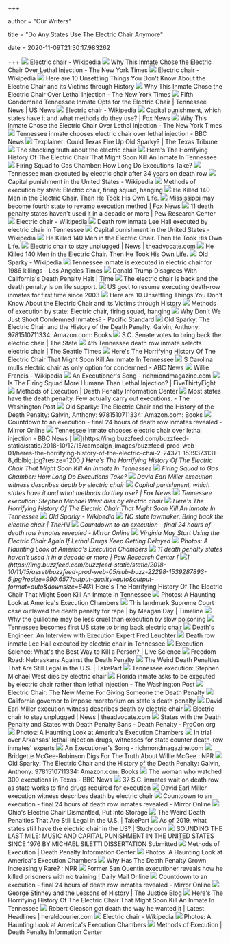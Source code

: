 +++
        
author = "Our Writers"
        
title = "Do Any States Use The Electric Chair Anymore"
        
date = 2020-11-09T21:30:17.983262
        
+++
[ ![](https://upload.wikimedia.org/wikipedia/commons/thumb/e/e4/EXECUTION_BY_ELECTRICITY_electric_chair_illustration_Scientific_American_Volumes_58-59_June_30_1888.png/220px-EXECUTION_BY_ELECTRICITY_electric_chair_illustration_Scientific_American_Volumes_58-59_June_30_1888.png)](https://upload.wikimedia.org/wikipedia/commons/thumb/e/e4/EXECUTION_BY_ELECTRICITY_electric_chair_illustration_Scientific_American_Volumes_58-59_June_30_1888.png/220px-EXECUTION_BY_ELECTRICITY_electric_chair_illustration_Scientific_American_Volumes_58-59_June_30_1888.png) Electric chair - Wikipedia
[ ![](https://static01.nyt.com/images/2020/02/19/us/19electric-chair01/19electric-chair01-articleLarge.jpg?quality=75&auto=webp&disable=upscale)](https://static01.nyt.com/images/2020/02/19/us/19electric-chair01/19electric-chair01-articleLarge.jpg?quality=75&auto=webp&disable=upscale) Why This Inmate Chose the Electric Chair Over Lethal Injection - The New  York Times
[ ![](https://upload.wikimedia.org/wikipedia/commons/7/75/Florida_electric-chair.jpg)](https://upload.wikimedia.org/wikipedia/commons/7/75/Florida_electric-chair.jpg) Electric chair - Wikipedia
[ ![](https://cdn.historycollection.com/wp-content/uploads/2018/02/02_1920_144074285809557371519764022.0136-696x630.jpg)](https://cdn.historycollection.com/wp-content/uploads/2018/02/02_1920_144074285809557371519764022.0136-696x630.jpg) Here are 10 Unsettling Things You Don't Know About the Electric Chair and  its Victims through History
[ ![](https://static01.nyt.com/images/2020/02/19/us/19electric-chair01/19electric-chair01-mediumSquareAt3X.jpg)](https://static01.nyt.com/images/2020/02/19/us/19electric-chair01/19electric-chair01-mediumSquareAt3X.jpg) Why This Inmate Chose the Electric Chair Over Lethal Injection - The New  York Times
[ ![](https://www.usnews.com/dims4/USNEWS/069ded2/2147483647/resize/1200x%3E/quality/85/?url=http%3A%2F%2Fmedia.beam.usnews.com%2F34%2Ffe3e8e76cfc645ac9c73e343fe58f4%2Fmedia%3A940eb8d4a05045c1892cd98014343db4Tennessee_Electric_Chair_47527.jpg)](https://www.usnews.com/dims4/USNEWS/069ded2/2147483647/resize/1200x%3E/quality/85/?url=http%3A%2F%2Fmedia.beam.usnews.com%2F34%2Ffe3e8e76cfc645ac9c73e343fe58f4%2Fmedia%3A940eb8d4a05045c1892cd98014343db4Tennessee_Electric_Chair_47527.jpg) Fifth Condemned Tennessee Inmate Opts for the Electric Chair | Tennessee  News | US News
[ ![](https://upload.wikimedia.org/wikipedia/commons/thumb/1/16/Kemmler_ex%C3%A9cut%C3%A9_par_l%27%C3%A9lectricit%C3%A9.jpg/220px-Kemmler_ex%C3%A9cut%C3%A9_par_l%27%C3%A9lectricit%C3%A9.jpg)](https://upload.wikimedia.org/wikipedia/commons/thumb/1/16/Kemmler_ex%C3%A9cut%C3%A9_par_l%27%C3%A9lectricit%C3%A9.jpg/220px-Kemmler_ex%C3%A9cut%C3%A9_par_l%27%C3%A9lectricit%C3%A9.jpg) Electric chair - Wikipedia
[ ![](https://a57.foxnews.com/static.foxnews.com/foxnews.com/content/uploads/2020/02/696/392/electric-chair.jpg?ve=1&tl=1)](https://a57.foxnews.com/static.foxnews.com/foxnews.com/content/uploads/2020/02/696/392/electric-chair.jpg?ve=1&tl=1) Capital punishment, which states have it and what methods do they use? |  Fox News
[ ![](https://static01.nyt.com/images/2020/02/19/us/19electric-chair02/merlin_167588304_17324f15-cf68-473a-aa37-055f572be528-mobileMasterAt3x.jpg)](https://static01.nyt.com/images/2020/02/19/us/19electric-chair02/merlin_167588304_17324f15-cf68-473a-aa37-055f572be528-mobileMasterAt3x.jpg) Why This Inmate Chose the Electric Chair Over Lethal Injection - The New  York Times
[ ![](https://c.files.bbci.co.uk/1968/production/_104640560_mediaitem104640559.jpg)](https://c.files.bbci.co.uk/1968/production/_104640560_mediaitem104640559.jpg) Tennessee inmate chooses electric chair over lethal injection - BBC News
[ ![](https://thumbnails.texastribune.org/-P0YTyhZBExAkxUFgNrVtzSyvnE=/850x570/smart/filters:quality(75)/https://static.texastribune.org/media/images/OldSparky002.jpg)](https://thumbnails.texastribune.org/-P0YTyhZBExAkxUFgNrVtzSyvnE=/850x570/smart/filters:quality(75)/https://static.texastribune.org/media/images/OldSparky002.jpg) Texplainer: Could Texas Fire Up Old Sparky? | The Texas Tribune
[ ![](https://mediadc.brightspotcdn.com/dims4/default/46916ca/2147483647/strip/true/crop/5184x3456+0+0/resize/5184x3456!/quality/90/?url=https%3A%2F%2Fmediadc.brightspotcdn.com%2F6a%2F14%2F9c00e62b9ed7c501932a42336def%2F99e02ea9eaa587641c59e4d3d339ab3d.jpg)](https://mediadc.brightspotcdn.com/dims4/default/46916ca/2147483647/strip/true/crop/5184x3456+0+0/resize/5184x3456!/quality/90/?url=https%3A%2F%2Fmediadc.brightspotcdn.com%2F6a%2F14%2F9c00e62b9ed7c501932a42336def%2F99e02ea9eaa587641c59e4d3d339ab3d.jpg) The shocking truth about the electric chair
[ ![](https://img.buzzfeed.com/buzzfeed-static/static/2018-10/12/14/asset/buzzfeed-prod-web-06/sub-buzz-22930-1539370206-2.jpg?crop=1080%3A1080%3B260%2C0&resize=475%3A%2A)](https://img.buzzfeed.com/buzzfeed-static/static/2018-10/12/14/asset/buzzfeed-prod-web-06/sub-buzz-22930-1539370206-2.jpg?crop=1080%3A1080%3B260%2C0&resize=475%3A%2A) Here's The Horrifying History Of The Electric Chair That Might Soon Kill An  Inmate In Tennessee
[ ![](https://media2.s-nbcnews.com/j/newscms/2015_13/945581/150324-illinois-gallows_c8fc35fd45eb678a8168780499f08bfb.nbcnews-fp-1200-630.jpg)](https://media2.s-nbcnews.com/j/newscms/2015_13/945581/150324-illinois-gallows_c8fc35fd45eb678a8168780499f08bfb.nbcnews-fp-1200-630.jpg) Firing Squad to Gas Chamber: How Long Do Executions Take?
[ ![](https://s.france24.com/media/display/c5a20678-f9da-11e8-a24b-005056a964fe/w:1280/p:4x3/electric-chair-tennessee-main.jpg)](https://s.france24.com/media/display/c5a20678-f9da-11e8-a24b-005056a964fe/w:1280/p:4x3/electric-chair-tennessee-main.jpg) Tennessee man executed by electric chair after 34 years on death row
[ ![](https://upload.wikimedia.org/wikipedia/commons/thumb/a/a2/Death_penalty_in_the_United_States.svg/1200px-Death_penalty_in_the_United_States.svg.png)](https://upload.wikimedia.org/wikipedia/commons/thumb/a/a2/Death_penalty_in_the_United_States.svg/1200px-Death_penalty_in_the_United_States.svg.png) Capital punishment in the United States - Wikipedia
[ ![](https://mp4media.gannett-cdn.com/28911775001/28911775001_6072566045001_6072569153001-vs.jpg?pubId=28911775001&width=1280&height=720&format=pjpg&auto=webp)](https://mp4media.gannett-cdn.com/28911775001/28911775001_6072566045001_6072569153001-vs.jpg?pubId=28911775001&width=1280&height=720&format=pjpg&auto=webp) Methods of execution by state: Electric chair, firing squad, hanging
[ ![](https://narratively.com/wp-content/uploads/2017/03/Prison-350x205.jpg)](https://narratively.com/wp-content/uploads/2017/03/Prison-350x205.jpg) He Killed 140 Men in the Electric Chair. Then He Took His Own Life.
[ ![](https://a57.foxnews.com/a57.foxnews.com/media2.foxnews.com/thumbnails/i/052314/640/360/931/524/052314_trs_electricchair_640.jpg?ve=1&tl=1)](https://a57.foxnews.com/a57.foxnews.com/media2.foxnews.com/thumbnails/i/052314/640/360/931/524/052314_trs_electricchair_640.jpg?ve=1&tl=1) Mississippi may become fourth state to revamp execution method | Fox News
[ ![](https://www.pewresearch.org/wp-content/uploads/2019/03/FT_19.03.13_DeathPenaltyUpdate_map.png)](https://www.pewresearch.org/wp-content/uploads/2019/03/FT_19.03.13_DeathPenaltyUpdate_map.png) 11 death penalty states haven't used it in a decade or more | Pew Research  Center
[ ![](https://upload.wikimedia.org/wikipedia/commons/thumb/9/92/RedHatsExecutionChamber.jpg/220px-RedHatsExecutionChamber.jpg)](https://upload.wikimedia.org/wikipedia/commons/thumb/9/92/RedHatsExecutionChamber.jpg/220px-RedHatsExecutionChamber.jpg) Electric chair - Wikipedia
[ ![](https://www.gannett-cdn.com/presto/2019/12/06/PNAS/c0c5a2ca-b80f-4e04-8e9b-13e73f3dd2cf-33730437-de47-4c2f-b513-86e18cfa639b_thumbnail.png?width=660&height=371&fit=crop&format=pjpg&auto=webp)](https://www.gannett-cdn.com/presto/2019/12/06/PNAS/c0c5a2ca-b80f-4e04-8e9b-13e73f3dd2cf-33730437-de47-4c2f-b513-86e18cfa639b_thumbnail.png?width=660&height=371&fit=crop&format=pjpg&auto=webp) Death row inmate Lee Hall executed by electric chair in Tennessee
[ ![](https://upload.wikimedia.org/wikipedia/commons/thumb/2/24/Death_penalty_in_the_United_States_with_hiatuses.svg/250px-Death_penalty_in_the_United_States_with_hiatuses.svg.png)](https://upload.wikimedia.org/wikipedia/commons/thumb/2/24/Death_penalty_in_the_United_States_with_hiatuses.svg/250px-Death_penalty_in_the_United_States_with_hiatuses.svg.png) Capital punishment in the United States - Wikipedia
[ ![](http://narrative.ly/wp-content/uploads/2017/03/Executioner-2.jpg)](http://narrative.ly/wp-content/uploads/2017/03/Executioner-2.jpg) He Killed 140 Men in the Electric Chair. Then He Took His Own Life.
[ ![](https://bloximages.newyork1.vip.townnews.com/theadvocate.com/content/tncms/assets/v3/editorial/a/39/a391acec-637c-5fd3-96da-e787251dd824/5751cc45b391d.image.jpg?crop=937%2C527%2C26%2C0&resize=1200%2C675&order=crop%2Cresize)](https://bloximages.newyork1.vip.townnews.com/theadvocate.com/content/tncms/assets/v3/editorial/a/39/a391acec-637c-5fd3-96da-e787251dd824/5751cc45b391d.image.jpg?crop=937%2C527%2C26%2C0&resize=1200%2C675&order=crop%2Cresize) Electric chair to stay unplugged | News | theadvocate.com
[ ![](http://narrative.ly/wp-content/uploads/2017/03/Executioner-1.jpg)](http://narrative.ly/wp-content/uploads/2017/03/Executioner-1.jpg) He Killed 140 Men in the Electric Chair. Then He Took His Own Life.
[ ![](https://upload.wikimedia.org/wikipedia/commons/6/68/Old_Sparky.jpg)](https://upload.wikimedia.org/wikipedia/commons/6/68/Old_Sparky.jpg) Old Sparky - Wikipedia
[ ![](https://ca-times.brightspotcdn.com/dims4/default/4a7bf34/2147483647/strip/true/crop/840x441+0+60/resize/1200x630!/quality/90/?url=https%3A%2F%2Fcalifornia-times-brightspot.s3.amazonaws.com%2F09%2Fb0%2F1c07702f466ea9490ee6805db1fe%2Finmate.jpg)](https://ca-times.brightspotcdn.com/dims4/default/4a7bf34/2147483647/strip/true/crop/840x441+0+60/resize/1200x630!/quality/90/?url=https%3A%2F%2Fcalifornia-times-brightspot.s3.amazonaws.com%2F09%2Fb0%2F1c07702f466ea9490ee6805db1fe%2Finmate.jpg) Tennessee inmate is executed in electric chair for 1986 killings - Los  Angeles Times
[ ![](https://api.time.com/wp-content/uploads/2019/03/death-penalty-capital-punishment-hio.jpg)](https://api.time.com/wp-content/uploads/2019/03/death-penalty-capital-punishment-hio.jpg) Donald Trump Disagrees With California's Death Penalty Halt | Time
[ ![](https://compote.slate.com/images/d5b63494-fbf7-49d7-b79b-a1a5ac2be2b1.jpeg?width=1200&rect=1560x1040&offset=0x0)](https://compote.slate.com/images/d5b63494-fbf7-49d7-b79b-a1a5ac2be2b1.jpeg?width=1200&rect=1560x1040&offset=0x0) The electric chair is back and the death penalty is on life support.
[ ![](https://s.france24.com/media/display/fb103dee-af46-11e9-8f7d-005056a964fe/w:1280/p:4x3/electric_chair_000_was1126426.jpg)](https://s.france24.com/media/display/fb103dee-af46-11e9-8f7d-005056a964fe/w:1280/p:4x3/electric_chair_000_was1126426.jpg) US govt to resume executing death-row inmates for first time since 2003
[ ![](https://cdn.historycollection.com/wp-content/uploads/2018/02/Electric-Chair-Public-Domain-Pictures.jpg)](https://cdn.historycollection.com/wp-content/uploads/2018/02/Electric-Chair-Public-Domain-Pictures.jpg) Here are 10 Unsettling Things You Don't Know About the Electric Chair and  its Victims through History
[ ![](https://www.gannett-cdn.com/-mm-/b3a8d07e383763e27a641956632e95738e51c4cc/c=0-181-4840-2903/local/-/media/Nashville/2014/08/14/-nasbrd05-07-2014tennessean1b00320140506imgaporegonexecution.1.jpg?auto=webp&format=pjpg&width=1200)](https://www.gannett-cdn.com/-mm-/b3a8d07e383763e27a641956632e95738e51c4cc/c=0-181-4840-2903/local/-/media/Nashville/2014/08/14/-nasbrd05-07-2014tennessean1b00320140506imgaporegonexecution.1.jpg?auto=webp&format=pjpg&width=1200) Methods of execution by state: Electric chair, firing squad, hanging
[ ![](https://psmag.com/.image/ar_1:1%2Cc_fill%2Ccs_srgb%2Cfl_progressive%2Cq_auto:good%2Cw_1200/MTI3NTgyMTQ5ODI1NDQ3OTQ2/firing-squad.jpg)](https://psmag.com/.image/ar_1:1%2Cc_fill%2Ccs_srgb%2Cfl_progressive%2Cq_auto:good%2Cw_1200/MTI3NTgyMTQ5ODI1NDQ3OTQ2/firing-squad.jpg) Why Don't We Just Shoot Condemned Inmates? - Pacific Standard
[ ![](https://images-na.ssl-images-amazon.com/images/I/71DqeECmLzL.jpg)](https://images-na.ssl-images-amazon.com/images/I/71DqeECmLzL.jpg) Old Sparky: The Electric Chair and the History of the Death Penalty:  Galvin, Anthony: 9781510711334: Amazon.com: Books
[ ![](https://www.thestate.com/opinion/letters-to-the-editor/t97kw8/picture206427749/alternates/LANDSCAPE_1140/ElectricChair9905065328)](https://www.thestate.com/opinion/letters-to-the-editor/t97kw8/picture206427749/alternates/LANDSCAPE_1140/ElectricChair9905065328) S.C. Senate votes to bring back the electric chair | The State
[ ![](https://static.seattletimes.com/wp-content/uploads/2019/11/urn-publicid-ap-org-474ff2e4af434e07aa18d46aeed7bcf9Execution-Tennessee_86824-1560x1076.jpg)](https://static.seattletimes.com/wp-content/uploads/2019/11/urn-publicid-ap-org-474ff2e4af434e07aa18d46aeed7bcf9Execution-Tennessee_86824-1560x1076.jpg) 4th Tennessee death row inmate selects electric chair | The Seattle Times
[ ![](https://img.buzzfeed.com/buzzfeed-static/static/2018-10/12/14/asset/buzzfeed-prod-web-05/sub-buzz-17458-1539370256-1.jpg)](https://img.buzzfeed.com/buzzfeed-static/static/2018-10/12/14/asset/buzzfeed-prod-web-05/sub-buzz-17458-1539370256-1.jpg) Here's The Horrifying History Of The Electric Chair That Might Soon Kill An  Inmate In Tennessee
[ ![](https://s.abcnews.com/images/US/WireAP_0bb1c5117ebb40a29bb2507bf58ee133_16x9_1600.jpg)](https://s.abcnews.com/images/US/WireAP_0bb1c5117ebb40a29bb2507bf58ee133_16x9_1600.jpg) S Carolina mulls electric chair as only option for condemned - ABC News
[ ![](https://upload.wikimedia.org/wikipedia/en/thumb/7/78/Willie_Francis_%281929-1947%29.jpg/220px-Willie_Francis_%281929-1947%29.jpg)](https://upload.wikimedia.org/wikipedia/en/thumb/7/78/Willie_Francis_%281929-1947%29.jpg/220px-Willie_Francis_%281929-1947%29.jpg) Willie Francis - Wikipedia
[ ![](https://richmondmagazine.com/downloads/11403/download/executioner_electric-chair_rp0416.jpg?cb=3031ba6f992493b6b239060357b73c59)](https://richmondmagazine.com/downloads/11403/download/executioner_electric-chair_rp0416.jpg?cb=3031ba6f992493b6b239060357b73c59) An Executioner's Song - richmondmagazine.com
[ ![](https://fivethirtyeight.com/wp-content/uploads/2017/03/thompson-deveaux-executions1.png)](https://fivethirtyeight.com/wp-content/uploads/2017/03/thompson-deveaux-executions1.png) Is The Firing Squad More Humane Than Lethal Injection? | FiveThirtyEight
[ ![](https://dpic.imgix.net/stories/FLElectricChair.jpg?auto=format&crop=focalpoint&domain=dpic.imgix.net&fit=crop&fp-x=0.5&fp-y=0.5&h=1024&ixlib=php-2.3.0&q=82&w=1024&s=56ebfc5d6148b8098d039b7e3c32c869)](https://dpic.imgix.net/stories/FLElectricChair.jpg?auto=format&crop=focalpoint&domain=dpic.imgix.net&fit=crop&fp-x=0.5&fp-y=0.5&h=1024&ixlib=php-2.3.0&q=82&w=1024&s=56ebfc5d6148b8098d039b7e3c32c869) Methods of Execution | Death Penalty Information Center
[ ![](https://arc-anglerfish-washpost-prod-washpost.s3.amazonaws.com/public/AEEW6RSGSYI6TEHQBTH65SD2ME.jpg)](https://arc-anglerfish-washpost-prod-washpost.s3.amazonaws.com/public/AEEW6RSGSYI6TEHQBTH65SD2ME.jpg) Most states have the death penalty. Few actually carry out executions. -  The Washington Post
[ ![](https://images-na.ssl-images-amazon.com/images/I/51uK1oQWKEL.jpg)](https://images-na.ssl-images-amazon.com/images/I/51uK1oQWKEL.jpg) Old Sparky: The Electric Chair and the History of the Death Penalty:  Galvin, Anthony: 9781510711334: Amazon.com: Books
[ ![](https://i2-prod.mirror.co.uk/incoming/article16476707.ece/ALTERNATES/s1200c/0_BSP_SML_300317676JPG.jpg)](https://i2-prod.mirror.co.uk/incoming/article16476707.ece/ALTERNATES/s1200c/0_BSP_SML_300317676JPG.jpg) Countdown to an execution - final 24 hours of death row inmates revealed -  Mirror Online
[ ![](https://c.files.bbci.co.uk/FFE0/production/_104640556_mediaitem104640554.jpg)](https://c.files.bbci.co.uk/FFE0/production/_104640556_mediaitem104640554.jpg) Tennessee inmate chooses electric chair over lethal injection - BBC News
[ ![](https://img.buzzfeed.com/buzzfeed-static/static/2018-10/12/15/campaign_images/buzzfeed-prod-web-01/heres-the-horrifying-history-of-the-electric-chai-2-24371-1539373131-8_dblbig.jpg?resize=1200:*)](https://img.buzzfeed.com/buzzfeed-static/static/2018-10/12/15/campaign_images/buzzfeed-prod-web-01/heres-the-horrifying-history-of-the-electric-chai-2-24371-1539373131-8_dblbig.jpg?resize=1200:*) Here's The Horrifying History Of The Electric Chair That Might Soon Kill An  Inmate In Tennessee
[ ![](https://media2.s-nbcnews.com/j/MSNBC/Components/Video/150317/a_lss_executionmethods_150317.focal-760x428.jpg)](https://media2.s-nbcnews.com/j/MSNBC/Components/Video/150317/a_lss_executionmethods_150317.focal-760x428.jpg) Firing Squad to Gas Chamber: How Long Do Executions Take?
[ ![](https://www.gannett-cdn.com/presto/2018/11/30/PKNS/0e6c9703-defa-4cdc-9cfa-373e573d3a06-LeeStandiferArchive1129_01.jpg)](https://www.gannett-cdn.com/presto/2018/11/30/PKNS/0e6c9703-defa-4cdc-9cfa-373e573d3a06-LeeStandiferArchive1129_01.jpg) David Earl Miller execution witness describes death by electric chair
[ ![](https://cf-images.us-east-1.prod.boltdns.net/v1/static/694940094001/bdecc116-19cc-4251-88c7-bf0f0543aa25/c98e807b-4164-4605-9d4b-8bfd2d5d9f61/1280x720/match/image.jpg)](https://cf-images.us-east-1.prod.boltdns.net/v1/static/694940094001/bdecc116-19cc-4251-88c7-bf0f0543aa25/c98e807b-4164-4605-9d4b-8bfd2d5d9f61/1280x720/match/image.jpg) Capital punishment, which states have it and what methods do they use? |  Fox News
[ ![](https://www.gannett-cdn.com/-mm-/869081aa71309f5733618de5bc0a778d11057d88/c=0-0-338-450/local/-/media/Nashville/2014/11/26/B9315286555Z.1_20141126185217_000+GS598K8KF.1-0.jpg)](https://www.gannett-cdn.com/-mm-/869081aa71309f5733618de5bc0a778d11057d88/c=0-0-338-450/local/-/media/Nashville/2014/11/26/B9315286555Z.1_20141126185217_000+GS598K8KF.1-0.jpg) Tennessee execution: Stephen Michael West dies by electric chair
[ ![](https://img.buzzfeed.com/buzzfeed-static/static/2018-10/12/14/asset/buzzfeed-prod-web-03/sub-buzz-16849-1539370219-13.jpg)](https://img.buzzfeed.com/buzzfeed-static/static/2018-10/12/14/asset/buzzfeed-prod-web-03/sub-buzz-16849-1539370219-13.jpg) Here's The Horrifying History Of The Electric Chair That Might Soon Kill An  Inmate In Tennessee
[ ![](https://upload.wikimedia.org/wikipedia/commons/thumb/2/27/Texas_sparky.jpg/170px-Texas_sparky.jpg)](https://upload.wikimedia.org/wikipedia/commons/thumb/2/27/Texas_sparky.jpg/170px-Texas_sparky.jpg) Old Sparky - Wikipedia
[ ![](https://thehill.com/sites/default/files/styles/article_full/public/statevectorgraphic_northcarolina.png?itok=1Kko6hl3)](https://thehill.com/sites/default/files/styles/article_full/public/statevectorgraphic_northcarolina.png?itok=1Kko6hl3) NC state lawmaker: Bring back the electric chair | TheHill
[ ![](https://i2-prod.mirror.co.uk/incoming/article13696561.ece/ALTERNATES/s615b/2_THP_CHpP_061218SLUG_0012JPG.jpg)](https://i2-prod.mirror.co.uk/incoming/article13696561.ece/ALTERNATES/s615b/2_THP_CHpP_061218SLUG_0012JPG.jpg) Countdown to an execution - final 24 hours of death row inmates revealed -  Mirror Online
[ ![](https://pyxis.nymag.com/v1/imgs/282/270/4cd21dfc4ab5e9bdfa2a3932e3d38f9e64-07-virginia-electric-chair.2x.h473.w710.jpg)](https://pyxis.nymag.com/v1/imgs/282/270/4cd21dfc4ab5e9bdfa2a3932e3d38f9e64-07-virginia-electric-chair.2x.h473.w710.jpg) Virginia May Start Using the Electric Chair Again If Lethal Drugs Keep  Getting Delayed
[ ![](https://pyxis.nymag.com/v1/imgs/59f/0fd/7a91471c70549459e9f789d5c4ce301b66-AL-execution-chamber.2x.w710.jpg)](https://pyxis.nymag.com/v1/imgs/59f/0fd/7a91471c70549459e9f789d5c4ce301b66-AL-execution-chamber.2x.w710.jpg) Photos: A Haunting Look at America's Execution Chambers
[ ![](https://www.pewresearch.org/wp-content/uploads/2019/03/FT_19.03.13_DeathPenaltyUpdate_feature.png)](https://www.pewresearch.org/wp-content/uploads/2019/03/FT_19.03.13_DeathPenaltyUpdate_feature.png) 11 death penalty states haven't used it in a decade or more | Pew Research  Center
[ ![](https://img.buzzfeed.com/buzzfeed-static/static/2018-10/11/15/asset/buzzfeed-prod-web-05/sub-buzz-22298-1539287893-5.jpg?resize=990:657?output-quality=auto&output-format=auto&downsize=640:*)](https://img.buzzfeed.com/buzzfeed-static/static/2018-10/11/15/asset/buzzfeed-prod-web-05/sub-buzz-22298-1539287893-5.jpg?resize=990:657?output-quality=auto&output-format=auto&downsize=640:*) Here's The Horrifying History Of The Electric Chair That Might Soon Kill An  Inmate In Tennessee
[ ![](https://pyxis.nymag.com/v1/imgs/55a/560/c2e246ad21bb4e28a383d5b906675751e8-VA-execution-chamber.2x.w710.jpg)](https://pyxis.nymag.com/v1/imgs/55a/560/c2e246ad21bb4e28a383d5b906675751e8-VA-execution-chamber.2x.w710.jpg) Photos: A Haunting Look at America's Execution Chambers
[ ![](https://miro.medium.com/max/2592/1*Y8NlvX98pBMqlcWYgZ3ftQ.jpeg)](https://miro.medium.com/max/2592/1*Y8NlvX98pBMqlcWYgZ3ftQ.jpeg) This landmark Supreme Court case outlawed the death penalty for rape | by  Meagan Day | Timeline
[ ![](https://images.theconversation.com/files/296722/original/file-20191011-96208-ur76yz.jpg?ixlib=rb-1.1.0&q=45&auto=format&w=1200&h=1200.0&fit=crop)](https://images.theconversation.com/files/296722/original/file-20191011-96208-ur76yz.jpg?ixlib=rb-1.1.0&q=45&auto=format&w=1200&h=1200.0&fit=crop) Why the guillotine may be less cruel than execution by slow poisoning
[ ![](https://img2.thejournal.ie/article/1481283/river?version=1481313&width=1340)](https://img2.thejournal.ie/article/1481283/river?version=1481313&width=1340) Tennessee becomes first US state to bring back electric chair
[ ![](https://2.bp.blogspot.com/-TaHG-XY9Dy0/W9HBAB17RqI/AAAAAAAACMQ/31BorBn6Wx4LWeaAwX0Q7WxoPgLXtI1TQCLcBGAs/s1600/Tennessee%2BChair%2BNew.jpg)](https://2.bp.blogspot.com/-TaHG-XY9Dy0/W9HBAB17RqI/AAAAAAAACMQ/31BorBn6Wx4LWeaAwX0Q7WxoPgLXtI1TQCLcBGAs/s1600/Tennessee%2BChair%2BNew.jpg) Death's Engineer: An Interview with Execution Expert Fred Leuchter
[ ![](https://www.gannett-cdn.com/presto/2019/11/11/PNAS/40f33ae5-885d-4645-8ebd-987e328ebc7b-Traci_Crozier.JPG?crop=340,453,x0,y0&quality=50&width=640)](https://www.gannett-cdn.com/presto/2019/11/11/PNAS/40f33ae5-885d-4645-8ebd-987e328ebc7b-Traci_Crozier.JPG?crop=340,453,x0,y0&quality=50&width=640) Death row inmate Lee Hall executed by electric chair in Tennessee
[ ![](https://cdn.mos.cms.futurecdn.net/kRfdqEQCYcK4JCrpkCVjt3.jpg)](https://cdn.mos.cms.futurecdn.net/kRfdqEQCYcK4JCrpkCVjt3.jpg) Execution Science: What's the Best Way to Kill a Person? | Live Science
[ ![](http://1.bp.blogspot.com/_ufCikM8JCvU/RyE1IFwdrVI/AAAAAAAAAyo/HtQieBiLXK0/s400/DeathPenaltyFact5.jpg)](http://1.bp.blogspot.com/_ufCikM8JCvU/RyE1IFwdrVI/AAAAAAAAAyo/HtQieBiLXK0/s400/DeathPenaltyFact5.jpg) Freedom Road: Nebraskans Against the Death Penalty
[ ![](http://www.takepart.com/sites/default/files/styles/inline_thumbnail/public/Utah_1.jpg?itok=J0Oa9iDg)](http://www.takepart.com/sites/default/files/styles/inline_thumbnail/public/Utah_1.jpg?itok=J0Oa9iDg) The Weird Death Penalties That Are Still Legal in the U.S. | TakePart
[ ![](https://www.gannett-cdn.com/presto/2019/08/11/PKNS/e3cc91d6-647c-4984-8cf1-f66b0ffc475a-SoccerJam0810_0263.jpg?width=660&height=371&fit=crop&format=pjpg&auto=webp)](https://www.gannett-cdn.com/presto/2019/08/11/PKNS/e3cc91d6-647c-4984-8cf1-f66b0ffc475a-SoccerJam0810_0263.jpg?width=660&height=371&fit=crop&format=pjpg&auto=webp) Tennessee execution: Stephen Michael West dies by electric chair
[ ![](https://arc-anglerfish-washpost-prod-washpost.s3.amazonaws.com/public/L4UJ4HWF7Y4YDOTPIU6YB4DXQM.jpg)](https://arc-anglerfish-washpost-prod-washpost.s3.amazonaws.com/public/L4UJ4HWF7Y4YDOTPIU6YB4DXQM.jpg) Florida inmate asks to be executed by electric chair rather than lethal  injection - The Washington Post
[ ![](https://www.dailydot.com/wp-content/uploads/2019/04/electric-chair-1.jpg)](https://www.dailydot.com/wp-content/uploads/2019/04/electric-chair-1.jpg) Electric Chair: The New Meme For Giving Someone the Death Penalty
[ ![](https://s.france24.com/media/display/e669a056-4560-11e9-a23f-005056a964fe/w:1280/p:16x9/13032019_gavin_newsom.webp)](https://s.france24.com/media/display/e669a056-4560-11e9-a23f-005056a964fe/w:1280/p:16x9/13032019_gavin_newsom.webp) California governor to impose moratorium on state's death penalty
[ ![](https://www.gannett-cdn.com/presto/2018/08/10/PKNS/508abf78-4f54-4293-931e-504e2539b594-Miller_David_95792.jpg?crop=187,249,x0,y0&quality=50&width=640)](https://www.gannett-cdn.com/presto/2018/08/10/PKNS/508abf78-4f54-4293-931e-504e2539b594-Miller_David_95792.jpg?crop=187,249,x0,y0&quality=50&width=640) David Earl Miller execution witness describes death by electric chair
[ ![](https://bloximages.newyork1.vip.townnews.com/theadvocate.com/content/tncms/assets/v3/editorial/a/39/a391acec-637c-5fd3-96da-e787251dd824/5751cc45b391d.image.jpg?crop=527%2C527%2C231%2C0&resize=1200%2C1200&order=crop%2Cresize)](https://bloximages.newyork1.vip.townnews.com/theadvocate.com/content/tncms/assets/v3/editorial/a/39/a391acec-637c-5fd3-96da-e787251dd824/5751cc45b391d.image.jpg?crop=527%2C527%2C231%2C0&resize=1200%2C1200&order=crop%2Cresize) Electric chair to stay unplugged | News | theadvocate.com
[ ![](https://images.procon.org/wp-content/uploads/sites/45/death-penalty-map-02-27-2020-1.png)](https://images.procon.org/wp-content/uploads/sites/45/death-penalty-map-02-27-2020-1.png) States with the Death Penalty and States with Death Penalty Bans - Death  Penalty - ProCon.org
[ ![](https://pyxis.nymag.com/v1/imgs/709/d73/66f821522d943b3d8ca009a60a35c798ee-TX-execution-chamber.2x.h473.w710.jpg)](https://pyxis.nymag.com/v1/imgs/709/d73/66f821522d943b3d8ca009a60a35c798ee-TX-execution-chamber.2x.h473.w710.jpg) Photos: A Haunting Look at America's Execution Chambers
[ ![](https://wehco.media.clients.ellingtoncms.com/img/photos/2019/04/30/Arkansas_Executions_jenk.JPG)](https://wehco.media.clients.ellingtoncms.com/img/photos/2019/04/30/Arkansas_Executions_jenk.JPG) In trial over Arkansas' lethal-injection drugs, witnesses for state counter  death-row inmates' experts
[ ![](https://richmondmagazine.com/downloads/11402/download/executioner_givens_pictures_rp0416.jpg?cb=fd5db748d8a82affc73003a463acab67)](https://richmondmagazine.com/downloads/11402/download/executioner_givens_pictures_rp0416.jpg?cb=fd5db748d8a82affc73003a463acab67) An Executioner's Song - richmondmagazine.com
[ ![](https://media.npr.org/assets/news/2010/05/06/bridgette_custom-ff612bc177cb20e77ed03a754cef534c2fe91a86-s800-c85.jpg)](https://media.npr.org/assets/news/2010/05/06/bridgette_custom-ff612bc177cb20e77ed03a754cef534c2fe91a86-s800-c85.jpg) Bridgette McGee-Robinson Digs For The Truth About Willie McGee : NPR
[ ![](https://images-na.ssl-images-amazon.com/images/I/71T7iMFp3xS._AC_UL320_SR214,320_.jpg)](https://images-na.ssl-images-amazon.com/images/I/71T7iMFp3xS._AC_UL320_SR214,320_.jpg) Old Sparky: The Electric Chair and the History of the Death Penalty:  Galvin, Anthony: 9781510711334: Amazon.com: Books
[ ![](https://ichef.bbci.co.uk/news/640/cpsprodpb/65AB/production/_101172062_us_execution640-nc.png)](https://ichef.bbci.co.uk/news/640/cpsprodpb/65AB/production/_101172062_us_execution640-nc.png) The woman who watched 300 executions in Texas - BBC News
[ ![](https://www.live5news.com/resizer/AR8pozeAkcf6ZRS0goDI-Fx22-M=/1400x0/arc-anglerfish-arc2-prod-raycom.s3.amazonaws.com/public/Q5UWSUD26RBHPIN4OJY2RIY544.JPG)](https://www.live5news.com/resizer/AR8pozeAkcf6ZRS0goDI-Fx22-M=/1400x0/arc-anglerfish-arc2-prod-raycom.s3.amazonaws.com/public/Q5UWSUD26RBHPIN4OJY2RIY544.JPG) 37 S.C. inmates wait on death row as state works to find drugs required for  execution
[ ![](https://www.gannett-cdn.com/presto/2018/12/07/PNAS/975900f5-6b2e-43c8-9b92-db360e90fcab-_DSC7351.jpg)](https://www.gannett-cdn.com/presto/2018/12/07/PNAS/975900f5-6b2e-43c8-9b92-db360e90fcab-_DSC7351.jpg) David Earl Miller execution witness describes death by electric chair
[ ![](https://i2-prod.mirror.co.uk/incoming/article13617611.ece/ALTERNATES/s615b/0_MAIN-Linda-Carty-death-row.jpg)](https://i2-prod.mirror.co.uk/incoming/article13617611.ece/ALTERNATES/s615b/0_MAIN-Linda-Carty-death-row.jpg) Countdown to an execution - final 24 hours of death row inmates revealed -  Mirror Online
[ ![](https://www.cleveland19.com/resizer/5ZrVlAoi0TWMHK4QGMhxeJJ9XIA=/1400x0/arc-anglerfish-arc2-prod-raycom.s3.amazonaws.com/public/FYURW4CZDNFLVPD63WO47UOXVU.jpg)](https://www.cleveland19.com/resizer/5ZrVlAoi0TWMHK4QGMhxeJJ9XIA=/1400x0/arc-anglerfish-arc2-prod-raycom.s3.amazonaws.com/public/FYURW4CZDNFLVPD63WO47UOXVU.jpg) Ohio's Electric Chair Dismantled, Put Into Storage
[ ![](http://www.takepart.com/sites/default/files/styles/large/public/984627-001_3.jpg)](http://www.takepart.com/sites/default/files/styles/large/public/984627-001_3.jpg) The Weird Death Penalties That Are Still Legal in the U.S. | TakePart
[ ![](https://study.com/cimages/videopreview/videopreview-full/capital-punishment-definition-forms-moral-arguments_176474.jpg)](https://study.com/cimages/videopreview/videopreview-full/capital-punishment-definition-forms-moral-arguments_176474.jpg) As of 2019, what states still have the electric chair in the US? | Study.com
[ ![](x-raw-image:///87f058dbc1facbb5c72b217e07e2c87f083f7be2f6d9e7d71d3a3cb60213e923)](x-raw-image:///87f058dbc1facbb5c72b217e07e2c87f083f7be2f6d9e7d71d3a3cb60213e923) SOUNDING THE LAST MILE: MUSIC AND CAPITAL PUNISHMENT IN THE UNITED STATES  SINCE 1976 BY MICHAEL SILETTI DISSERTATION Submitted
[ ![](https://dpic.imgix.net/lethal-injection.jpg?auto=format%2Ccompress&domain=dpic.imgix.net&ixlib=php-3.3.0&s=6915deec98351ba9e29ce3b7a9e757ee)](https://dpic.imgix.net/lethal-injection.jpg?auto=format%2Ccompress&domain=dpic.imgix.net&ixlib=php-3.3.0&s=6915deec98351ba9e29ce3b7a9e757ee) Methods of Execution | Death Penalty Information Center
[ ![](https://pyxis.nymag.com/v1/imgs/f1a/004/95c44909c46fa56e07dbf24693c1fbf8b6-SC-execution-chamber.2x.w710.jpg)](https://pyxis.nymag.com/v1/imgs/f1a/004/95c44909c46fa56e07dbf24693c1fbf8b6-SC-execution-chamber.2x.w710.jpg) Photos: A Haunting Look at America's Execution Chambers
[ ![](https://media.npr.org/assets/img/2015/12/04/ap_295633487816_wide-cca63df390abd986d1c0e8ebfd7e08af6eb503aa-s800-c85.jpg)](https://media.npr.org/assets/img/2015/12/04/ap_295633487816_wide-cca63df390abd986d1c0e8ebfd7e08af6eb503aa-s800-c85.jpg) Why Has The Death Penalty Grown Increasingly Rare? : NPR
[ ![](https://i.dailymail.co.uk/i/pix/2016/05/04/13/33D5321D00000578-0-image-a-38_1462366482031.jpg)](https://i.dailymail.co.uk/i/pix/2016/05/04/13/33D5321D00000578-0-image-a-38_1462366482031.jpg) Former San Quentin executioner reveals how he killed prisoners with no  training | Daily Mail Online
[ ![](https://i2-prod.mirror.co.uk/incoming/article13617610.ece/ALTERNATES/s615b/0_MAIN-Linda-Carty-death-row.jpg)](https://i2-prod.mirror.co.uk/incoming/article13617610.ece/ALTERNATES/s615b/0_MAIN-Linda-Carty-death-row.jpg) Countdown to an execution - final 24 hours of death row inmates revealed -  Mirror Online
[ ![](https://systemicjusticeblog.files.wordpress.com/2014/12/stinney-260.jpg)](https://systemicjusticeblog.files.wordpress.com/2014/12/stinney-260.jpg) George Stinney and the Lessons of History | The Justice Blog
[ ![](https://img.buzzfeed.com/buzzfeed-static/static/2018-10/11/15/asset/buzzfeed-prod-web-05/sub-buzz-22298-1539287893-5.jpg?crop=1244:651;0,178)](https://img.buzzfeed.com/buzzfeed-static/static/2018-10/11/15/asset/buzzfeed-prod-web-05/sub-buzz-22298-1539287893-5.jpg?crop=1244:651;0,178) Here's The Horrifying History Of The Electric Chair That Might Soon Kill An  Inmate In Tennessee
[ ![](https://bloximages.newyork1.vip.townnews.com/heraldcourier.com/content/tncms/assets/v3/editorial/8/08/808240db-526f-5271-b593-dd4ac6f67eff/50d4d3fce00df.preview-300.jpg?crop=276%2C207%2C11%2C0&resize=1200%2C900&order=crop%2Cresize)](https://bloximages.newyork1.vip.townnews.com/heraldcourier.com/content/tncms/assets/v3/editorial/8/08/808240db-526f-5271-b593-dd4ac6f67eff/50d4d3fce00df.preview-300.jpg?crop=276%2C207%2C11%2C0&resize=1200%2C900&order=crop%2Cresize) Robert Gleason got death the way he wanted it | Latest Headlines |  heraldcourier.com
[ ![](https://upload.wikimedia.org/wikipedia/commons/thumb/a/a8/Harold_Pitney_Brown_edison_electrocute_horse_1888_New_York_Medico-Legal_Journal_vol_6_issue_4.png/220px-Harold_Pitney_Brown_edison_electrocute_horse_1888_New_York_Medico-Legal_Journal_vol_6_issue_4.png)](https://upload.wikimedia.org/wikipedia/commons/thumb/a/a8/Harold_Pitney_Brown_edison_electrocute_horse_1888_New_York_Medico-Legal_Journal_vol_6_issue_4.png/220px-Harold_Pitney_Brown_edison_electrocute_horse_1888_New_York_Medico-Legal_Journal_vol_6_issue_4.png) Electric chair - Wikipedia
[ ![](https://pyxis.nymag.com/v1/imgs/eec/683/fab3f6df76c9892595cc9259a0dadfcaa2-OH-execution-chamber.2x.w710.jpg)](https://pyxis.nymag.com/v1/imgs/eec/683/fab3f6df76c9892595cc9259a0dadfcaa2-OH-execution-chamber.2x.w710.jpg) Photos: A Haunting Look at America's Execution Chambers
[ ![](https://img.deathpenaltyinfo.org/legacy/DPIClogoSquare3K.png)](https://img.deathpenaltyinfo.org/legacy/DPIClogoSquare3K.png) Methods of Execution | Death Penalty Information Center
